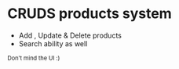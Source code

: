 # CRUDS products system
- Add , Update & Delete products 
- Search ability as well 
  
<sub>Don't mind the UI :)</sub>
